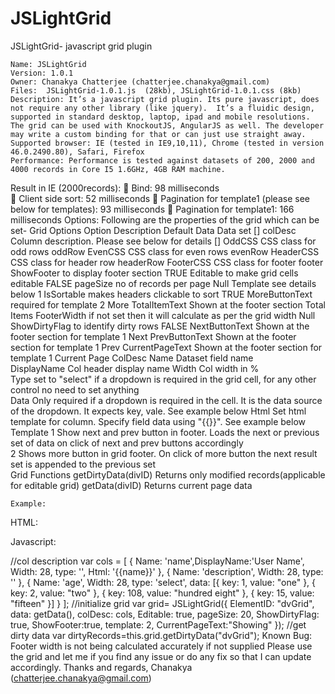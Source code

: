 # JSLightGrid
JSLightGrid- javascript grid plugin

 	Name: JSLightGrid
 	Version: 1.0.1
 	Owner: Chanakya Chatterjee (chatterjee.chanakya@gmail.com)
 	Files:  JSLightGrid-1.0.1.js  (28kb), JSLightGrid-1.0.1.css (8kb)
 	Description: It’s a javascript grid plugin. Its pure javascript, does not require any other library (like jquery).  It’s a fluidic design, supported in standard desktop, laptop, ipad and mobile resolutions. The grid can be used with KnockoutJS, AngularJS as well. The developer may write a custom binding for that or can just use straight away.
 	Supported browser: IE (tested in IE9,10,11), Chrome (tested in version 46.0.2490.80), Safari, Firefox
 	Performance: Performance is tested against datasets of 200, 2000 and 4000 records in Core I5 1.6GHz, 4GB RAM machine. 
Result in IE (2000records): 
	Bind: 98 milliseconds  
	Client side sort: 52 milliseconds
	Pagination for template1 (please see below for templates): 93 milliseconds 
	Pagination for template1: 166 milliseconds
 	Options:
Following are the properties of the grid which can be set-
Grid Options	Option	Description	Default
	Data	Data set	[]
	colDesc	Column description. Please see below for details	[]
	OddCSS	CSS class for odd rows	oddRow
	EvenCSS	CSS class for even rows	evenRow
	HeaderCSS	CSS class for header row	headerRow
	FooterCSS	CSS class for footer	footer
	ShowFooter	to display footer section	TRUE
	Editable	to make grid cells editable	FALSE
	pageSize	no of records per page	Null
	Template	see details below	1
	IsSortable	makes headers clickable to sort	TRUE
	MoreButtonText	required for template 2	More
	TotalItemText	Shown at the footer section	Total Items
	FooterWidth	if not set then it will calculate as per the grid width	Null
	ShowDirtyFlag	to identify dirty rows	FALSE
	NextButtonText	Shown at the footer section for template 1	Next
	PrevButtonText	Shown at the footer section for template 1	Prev
	CurrentPageText	Shown at the footer section for template 1	Current Page
ColDesc	Name	Dataset field name	
	DisplayName	Col header display name	
	Width	Col width in %	
	Type	set to "select" if a dropdown is required in the grid cell, for any other control no need to set anything	
	Data	Only required if a dropdown is required in the cell. It is the data source of the dropdown. It expects key, vale. See example below	
	Html	Set html template for column. Specify field data using "{{}}". See example below	
Template	1	Show next and prev button in footer. Loads the next or previous set of data on click of next and prev buttons accordingly 	
	2	Shows more button in grid footer. On click of more button the next result set is appended to the previous set	
Grid Functions	getDirtyData(divID)	Returns only modified records(applicable for editable grid)	
	getData(divID)	Returns current page data	










 	Example:
HTML:

<script type="text/javascript" src="../JSLightGrid-1.0.1.js"></script>
<link rel="stylesheet" type="text/css" href="../JSLightGrid-1.0.1.css" />

<div id="dvGrid">
</div>

Javascript:

//col description 
var cols = [
            { Name: 'name',DisplayName:'User Name', Width: 28, type: '', Html: '<span onclick="alert(\'{{description}}\')">{{name}}</span>' },
            { Name: 'description', Width: 28, type: '' },
            { Name: 'age', Width: 28, type: 'select', data: [{ key: 1, value: "one" }, { key: 2, value: "two" }, { key: 108, value: "hundred eight" }, { key: 15, value: "fifteen" }] }
        ];
//initialize grid
var grid= JSLightGrid({
            ElementID: "dvGrid",
            data: getData(),
            colDesc: cols,
            Editable: true,
            pageSize: 20,
           ShowDirtyFlag: true,
           ShowFooter:true,
            template: 2,
           CurrentPageText:"Showing"
       });
//get dirty data
var dirtyRecords=this.grid.getDirtyData("dvGrid");
 	Known Bug: Footer width is not being calculated accurately if not supplied
Please use the grid and let me if you find any issue or do any fix so that I can update accordingly.
Thanks and regards,
Chanakya
(chatterjee.chanakya@gmail.com)

